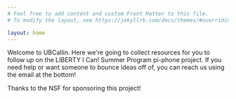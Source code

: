 ```yaml
---
# Feel free to add content and custom Front Matter to this file.
# To modify the layout, see https://jekyllrb.com/docs/themes/#overriding-theme-defaults

layout: home
---
```


Welcome to UBCallin.  Here we're going to collect resources for you to follow up on the LIBERTY I Can! Summer Program pi-phone project.  If you need help or want someone to bounce ideas off of, you can reach us using the email at the bottom!  

Thanks to the NSF for sponsoring this project!